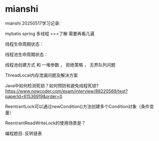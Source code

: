 # mianshi
mianshi
20250517学习记录:

mybatis   spring  多线程   ===了解   需要再看几遍

线程生命周期状态：


线程池生命周期状态：


线程池创建方式 和 一堆参数   ，  拒绝策略 ， 无界队列问题

ThreadLocal内存泄漏问题及解决方案

Java中如何检测死锁？如何预防和避免线程死锁?
https://www.nowcoder.com/exam/interview/88220569/test?paperId=61536919&order=0





ReentrantLock可以通过newCondition()方法创建多个Condition对象（条件变量）

ReentrantReadWriteLock的使用场景是？







编程题目: 反转链表
